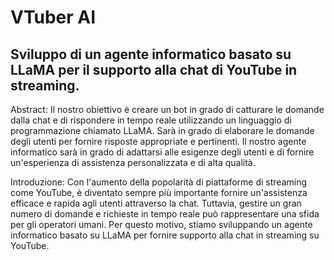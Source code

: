 # VTuber AI

## Sviluppo di un agente informatico basato su LLaMA per il supporto alla chat di YouTube in streaming.

Abstract: Il nostro obiettivo è creare un bot in grado di catturare le domande dalla chat e di rispondere in tempo reale utilizzando un linguaggio di programmazione chiamato LLaMA. Sarà in grado di elaborare le domande degli utenti per fornire risposte appropriate e pertinenti. Il nostro agente informatico sarà in grado di adattarsi alle esigenze degli utenti e di fornire un'esperienza di assistenza personalizzata e di alta qualità.

Introduzione: Con l'aumento della popolarità di piattaforme di streaming come YouTube, è diventato sempre più importante fornire un'assistenza efficace e rapida agli utenti attraverso la chat. Tuttavia, gestire un gran numero di domande e richieste in tempo reale può rappresentare una sfida per gli operatori umani. Per questo motivo, stiamo sviluppando un agente informatico basato su LLaMA per fornire supporto alla chat in streaming su YouTube.
